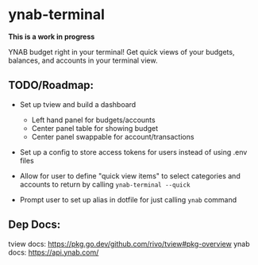 # ynab-terminal

**This is a work in progress**

YNAB budget right in your terminal! Get quick views of your budgets, balances, and accounts in your terminal view.

## TODO/Roadmap:

- Set up tview and build a dashboard

  - Left hand panel for budgets/accounts
  - Center panel table for showing budget
  - Center panel swappable for account/transactions

- Set up a config to store access tokens for users instead of using .env files
- Allow for user to define "quick view items" to select categories and accounts to return by calling `ynab-terminal --quick`
- Prompt user to set up alias in dotfile for just calling `ynab` command

## Dep Docs:

tview docs: https://pkg.go.dev/github.com/rivo/tview#pkg-overview
ynab docs: https://api.ynab.com/
